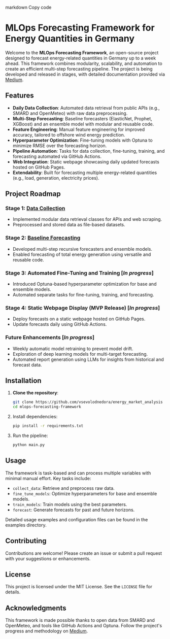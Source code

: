 
markdown
Copy code
# MLOps Forecasting Framework for Energy Quantities in Germany

Welcome to the **MLOps Forecasting Framework**, an open-source project designed to forecast energy-related quantities in Germany up to a week ahead. This framework combines modularity, scalability, and automation to create an efficient multi-step forecasting pipeline. The project is being developed and released in stages, with detailed documentation provided via [Medium](https://medium.com/@vsevolod.nedora).

## Features

- **Daily Data Collection**: Automated data retrieval from public APIs (e.g., SMARD and OpenMeteo) with raw data preprocessing.
- **Multi-Step Forecasting**: Baseline forecasters (ElasticNet, Prophet, XGBoost) and an ensemble model with modular and reusable code.
- **Feature Engineering**: Manual feature engineering for improved accuracy, tailored to offshore wind energy prediction.
- **Hyperparameter Optimization**: Fine-tuning models with Optuna to minimize RMSE over the forecasting horizon.
- **Pipeline Automation**: Tasks for data collection, fine-tuning, training, and forecasting automated via GitHub Actions.
- **Web Integration**: Static webpage showcasing daily updated forecasts hosted on GitHub Pages.
- **Extendability**: Built for forecasting multiple energy-related quantities (e.g., load, generation, electricity prices).

## Project Roadmap

### Stage 1: [Data Collection](https://medium.com/@vsevolod.nedora/mlops-electricity-price-forecasting-project-2-ad1012350067)
- Implemented modular data retrieval classes for APIs and web scraping.
- Preprocessed and stored data as file-based datasets.

### Stage 2: [Baseline Forecasting](https://medium.com/@vsevolod.nedora/mlops-electricity-price-forecasting-project-2-ad1012350067)
- Developed multi-step recursive forecasters and ensemble models.
- Enabled forecasting of total energy generation using versatile and reusable code.

### Stage 3: Automated Fine-Tuning and Training [_In progress_]
- Introduced Optuna-based hyperparameter optimization for base and ensemble models.
- Automated separate tasks for fine-tuning, training, and forecasting.

### Stage 4: Static Webpage Display (MVP Release) [_In progress_]
- Deploy forecasts on a static webpage hosted on GitHub Pages.
- Update forecasts daily using GitHub Actions.

### Future Enhancements [_In progress_]
- Weekly automatic model retraining to prevent model drift.
- Exploration of deep learning models for multi-target forecasting.
- Automated report generation using LLMs for insights from historical and forecast data.

## Installation

1. **Clone the repository**:
   ```bash
   git clone https://github.com/vsevolodnedora/energy_market_analysis
   cd mlops-forecasting-framework
   ```
2. Install dependencies:
   ```bash
   pip install -r requirements.txt
   ```
3. Run the pipeline:
   ```bash
   python main.py
   ```

## Usage

The framework is task-based and can process multiple variables with minimal manual effort. Key tasks include:

- `collect_data`: Retrieve and preprocess raw data.
- `fine_tune_models`: Optimize hyperparameters for base and ensemble models.
- `train_models`: Train models using the best parameters.
- `forecast`: Generate forecasts for past and future horizons.

Detailed usage examples and configuration files can be found in the examples directory.

## Contributing

Contributions are welcome! Please create an issue or submit a pull request with your suggestions or enhancements.

## License

This project is licensed under the MIT License. See the `LICENSE` file for details.

## Acknowledgments

This framework is made possible thanks to open data from SMARD and OpenMeteo, and tools like GitHub Actions and Optuna. Follow the project's progress and methodology on [Medium](https://medium.com/@vsevolod.nedora).